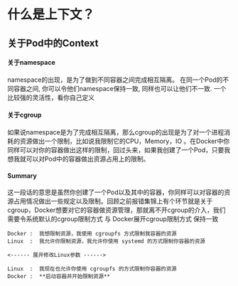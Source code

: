 # 什么是上下文？

## 关于Pod中的Context

#### 关于namespace

namespace的出现，是为了做到不同容器之间完成相互隔离。 在同一个Pod的不同容器之间, 你可以令他们namespace保持一致, 同样也可以让他们不一致. 一个比较强的灵活性，看你自己定义

#### 关于cgroup

如果说namespace是为了完成相互隔离，那么cgroup的出现是为了对一个进程消耗的资源做出一个限制，比如说我限制它的CPU，Memory，IO 。在Docker中你同样可以对你的容器做出这样的限制，回过头来，如果我创建了一个Pod，只要我想我就可以对Pod中的容器做出资源占用上的限制。

#### Summary

这一段话的意思是虽然你创建了一个Pod以及其中的容器，你同样可以对容器的资源占用情况做出一些规定以及限制。回顾之前报错集锦上有个环节就是关于cgroup，Docker想要对它的容器做资源管理，那就离不开cgroup的介入，我们需要令系统默认的cgroup限制方式 与 Docker展开cgroup限制方式 保持一致

```text
Docker :  我想限制资源，我使用 cgroupfs 方式限制我容器的资源
Linux  :  我允许你限制资源，我允许你使用 systemd 的方式限制你容器的资源

<------ 展开修改Linux参数 ------>

Linux  :  我现在也允许你使用 cgroupfs 的方式限制你容器的资源
Docker :  **启动容器并开始限制资源**
```



